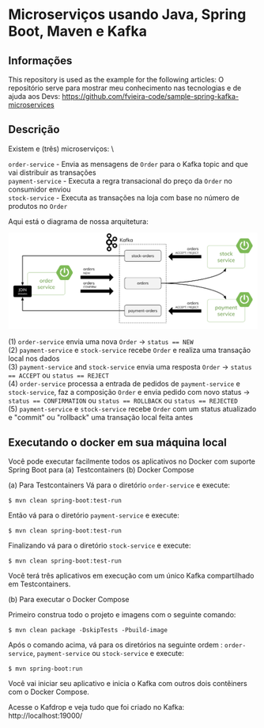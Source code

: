 # Microserviços usando Java, Spring Boot, Maven e Kafka

## Informações
This repository is used as the example for the following articles:
O repositório serve para mostrar meu conhecimento nas tecnologias e de ajuda aos Devs:
https://github.com/fvieira-code/sample-spring-kafka-microservices

## Descrição
Existem e (três) microserviços: \

`order-service` - Envia as mensagens de `Order` para o Kafka topic and que vai distribuir as transações \
`payment-service` - Executa a regra transacional do preço da `Order` no consumidor enviou \
`stock-service` - Executa as transações na loja com base no número de produtos no `Order`

Aqui está o diagrama de nossa arquitetura:

![image](https://github.com/fvieira-code/sample-spring-kafka-microservices/blob/master/arch.png)

(1) `order-service` envia uma nova `Order` -> `status == NEW` \
(2) `payment-service` e `stock-service` recebe `Order` e realiza uma transação local nos dados \
(3) `payment-service` and `stock-service` envia uma resposta `Order` -> `status == ACCEPT` ou `status == REJECT` \
(4) `order-service` processa a entrada de pedidos de `payment-service` e `stock-service`, faz a composição `Order` e envia pedido com novo status -> `status == CONFIRMATION` ou `status == ROLLBACK` ou `status == REJECTED` \
(5) `payment-service` e `stock-service` recebe `Order` com um status atualizado e "commit" ou "rollback" uma transação local feita antes

## Executando o docker em sua máquina local

Você pode executar facilmente todos os aplicativos no Docker com suporte Spring Boot para
(a) Testcontainers
(b) Docker Compose

(a) Para Testcontainers
Vá para o diretório `order-service` e execute:
```shell
$ mvn clean spring-boot:test-run
```

Então vá para o diretório `payment-service` e execute:
```shell
$ mvn clean spring-boot:test-run
```

Finalizando vá para o diretório `stock-service` e execute:
```shell
$ mvn clean spring-boot:test-run
```

Você terá três aplicativos em execução com um único Kafka compartilhado em Testcontainers.

(b) Para executar o Docker Compose

Primeiro construa todo o projeto e imagens com o seguinte comando:
```shell
$ mvn clean package -DskipTests -Pbuild-image
```

Após o comando acima, vá para os diretórios na seguinte ordem : `order-service`, `payment-service` ou `stock-service` e execute:
```shell
$ mvn spring-boot:run
```

Você vai iniciar seu aplicativo e inicia o Kafka com outros dois contêiners com o Docker Compose.

Acesse o Kafdrop e veja tudo que foi criado no Kafka:
http://localhost:19000/
